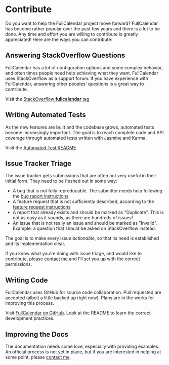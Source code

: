 
# Contribute

Do you want to help the FullCalendar project move forward? FullCalendar has become rather popular over the past few years and there is a lot to be done. Any time and effort you are willing to contribute is greatly appreciated! Here are the ways you can contribute:


## Answering StackOverflow Questions

FullCalendar has a lot of configuration options and some complex behavior, and often times people need help achieving what they want. FullCalendar uses StackOverflow as a support forum. If you have experience with FullCalendar, answering other peoples' questions is a great way to contribute.

Visit the [StackOverflow **fullcalendar** tag](http://stackoverflow.com/questions/tagged/fullcalendar)


## Writing Automated Tests

As the new features are built and the codebase grows, automated tests become increasingly important. The goal is to reach complete code and API coverage through automated tests written with Jasmine and Karma.

Visit the [Automated Test README](https://github.com/arshaw/fullcalendar/blob/master/tests/automated_test_readme.md)


## Issue Tracker Triage

The issue tracker gets submissions that are often not very useful in their initial form. They need to be fleshed out in some way:

- A bug that is not fully reproducable. The submitter needs help following the [bug report instructions](Report-a-Bug).
- A feature request that is not sufficiently described, according to the [feature request instructions](Request-a-Feature)
- A report that already exists and should be marked as "Duplicate". This is not as easy as it sounds, as there are hundreds of issues!
- An issue that is not really an issue and should be marked as "Invalid". Example: a question that should be asked on StackOverflow instead.

The goal is to make every issue *actionable*, so that its need is established and its implementation clear.

If you know what you're doing with issue triage, and would like to contribute, please [contact me](../../contact/) and I'll set you up with the correct permissions.


## Writing Code

FullCalendar uses GitHub for source code collaboration. Pull requested are accepted (albeit a little backed up right now). Plans are in the works for improving this process.

Visit [FullCalendar on GitHub](https://github.com/arshaw/fullcalendar). Look at the README to learn the correct development practices.


## Improving the Docs

The documentation needs some love, especially with providing examples. An official process is not yet in place, but if you are interested in helping at some point, please [contact me](../../contact/).